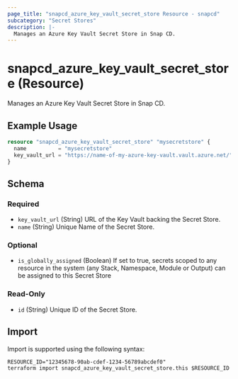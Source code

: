 ```yaml
---
page_title: "snapcd_azure_key_vault_secret_store Resource - snapcd"
subcategory: "Secret Stores"
description: |-
  Manages an Azure Key Vault Secret Store in Snap CD.
---
```


# snapcd_azure_key_vault_secret_store (Resource)

Manages an Azure Key Vault Secret Store in Snap CD.


## Example Usage

```terraform
resource "snapcd_azure_key_vault_secret_store" "mysecretstore" {
  name          = "mysecretstore"
  key_vault_url = "https://name-of-my-azure-key-vault.vault.azure.net/"
}
```

<!-- schema generated by tfplugindocs -->
## Schema

### Required

- `key_vault_url` (String) URL of the Key Vault backing the Secret Store.
- `name` (String) Unique Name of the Secret Store.

### Optional

- `is_globally_assigned` (Boolean) If set to true, secrets scoped to any resource in the system (any Stack, Namespace, Module or Output) can be assigned to this Secret Store

### Read-Only

- `id` (String) Unique ID of the Secret Store.

## Import

Import is supported using the following syntax:

```shell
RESOURCE_ID="12345678-90ab-cdef-1234-56789abcdef0"
terraform import snapcd_azure_key_vault_secret_store.this $RESOURCE_ID
```
